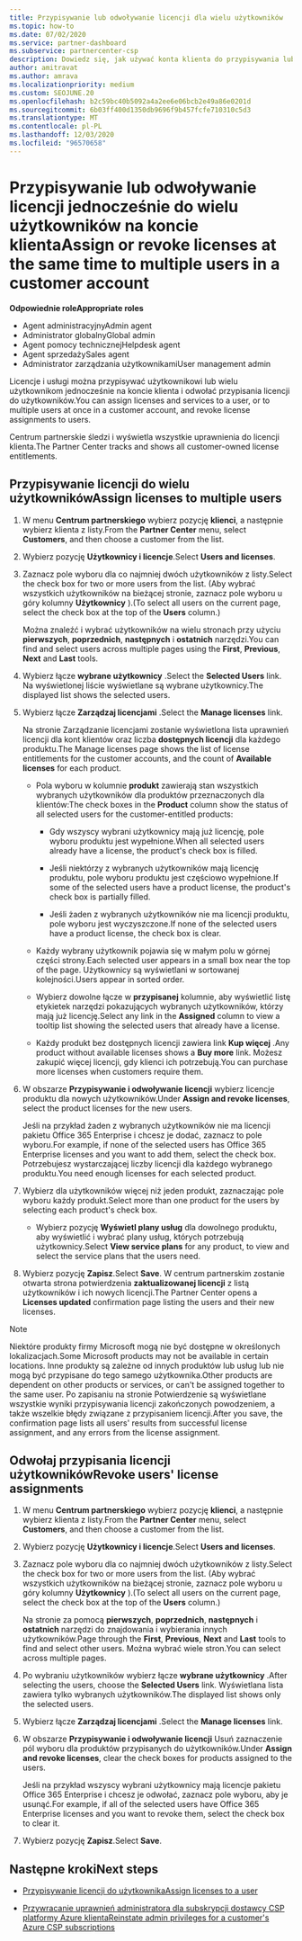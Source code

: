 ```yaml
---
title: Przypisywanie lub odwoływanie licencji dla wielu użytkowników
ms.topic: how-to
ms.date: 07/02/2020
ms.service: partner-dashboard
ms.subservice: partnercenter-csp
description: Dowiedz się, jak używać konta klienta do przypisywania lub odwoływania licencji i usług do jednego użytkownika lub wielu użytkowników jednocześnie.
author: amitravat
ms.author: amrava
ms.localizationpriority: medium
ms.custom: SEOJUNE.20
ms.openlocfilehash: b2c59bc40b5092a4a2ee6e06bcb2e49a86e0201d
ms.sourcegitcommit: 6b03ff400d1350db9696f9b457fcfe710310c5d3
ms.translationtype: MT
ms.contentlocale: pl-PL
ms.lasthandoff: 12/03/2020
ms.locfileid: "96570658"
---
```

# <a name="assign-or-revoke-licenses-at-the-same-time-to-multiple-users-in-a-customer-account"></a><span data-ttu-id="ec1ba-103">Przypisywanie lub odwoływanie licencji jednocześnie do wielu użytkowników na koncie klienta</span><span class="sxs-lookup"><span data-stu-id="ec1ba-103">Assign or revoke licenses at the same time to multiple users in a customer account</span></span>

<span data-ttu-id="ec1ba-104">**Odpowiednie role**</span><span class="sxs-lookup"><span data-stu-id="ec1ba-104">**Appropriate roles**</span></span>

- <span data-ttu-id="ec1ba-105">Agent administracyjny</span><span class="sxs-lookup"><span data-stu-id="ec1ba-105">Admin agent</span></span>
- <span data-ttu-id="ec1ba-106">Administrator globalny</span><span class="sxs-lookup"><span data-stu-id="ec1ba-106">Global admin</span></span>
- <span data-ttu-id="ec1ba-107">Agent pomocy technicznej</span><span class="sxs-lookup"><span data-stu-id="ec1ba-107">Helpdesk agent</span></span>
- <span data-ttu-id="ec1ba-108">Agent sprzedaży</span><span class="sxs-lookup"><span data-stu-id="ec1ba-108">Sales agent</span></span>
- <span data-ttu-id="ec1ba-109">Administrator zarządzania użytkownikami</span><span class="sxs-lookup"><span data-stu-id="ec1ba-109">User management admin</span></span>

<span data-ttu-id="ec1ba-110">Licencje i usługi można przypisywać użytkownikowi lub wielu użytkownikom jednocześnie na koncie klienta i odwołać przypisania licencji do użytkowników.</span><span class="sxs-lookup"><span data-stu-id="ec1ba-110">You can assign licenses and services to a user, or to multiple users at once in a customer account, and revoke license assignments to users.</span></span>

<span data-ttu-id="ec1ba-111">Centrum partnerskie śledzi i wyświetla wszystkie uprawnienia do licencji klienta.</span><span class="sxs-lookup"><span data-stu-id="ec1ba-111">The Partner Center tracks and shows all customer-owned license entitlements.</span></span>

## <a name="assign-licenses-to-multiple-users"></a><span data-ttu-id="ec1ba-112">Przypisywanie licencji do wielu użytkowników</span><span class="sxs-lookup"><span data-stu-id="ec1ba-112">Assign licenses to multiple users</span></span>

1. <span data-ttu-id="ec1ba-113">W menu **Centrum partnerskiego** wybierz pozycję **klienci**, a następnie wybierz klienta z listy.</span><span class="sxs-lookup"><span data-stu-id="ec1ba-113">From the **Partner Center** menu, select **Customers**, and then choose a customer from the list.</span></span>

2. <span data-ttu-id="ec1ba-114">Wybierz pozycję **Użytkownicy i licencje**.</span><span class="sxs-lookup"><span data-stu-id="ec1ba-114">Select **Users and licenses**.</span></span>

3. <span data-ttu-id="ec1ba-115">Zaznacz pole wyboru dla co najmniej dwóch użytkowników z listy.</span><span class="sxs-lookup"><span data-stu-id="ec1ba-115">Select the check box for two or more users from the list.</span></span> <span data-ttu-id="ec1ba-116">(Aby wybrać wszystkich użytkowników na bieżącej stronie, zaznacz pole wyboru u góry kolumny **Użytkownicy** ).</span><span class="sxs-lookup"><span data-stu-id="ec1ba-116">(To select all users on the current page, select the check box at the top of the **Users** column.)</span></span>

    <span data-ttu-id="ec1ba-117">Można znaleźć i wybrać użytkowników na wielu stronach przy użyciu **pierwszych**, **poprzednich**, **następnych** i **ostatnich** narzędzi.</span><span class="sxs-lookup"><span data-stu-id="ec1ba-117">You can find and select users across multiple pages using the **First**, **Previous**, **Next** and **Last** tools.</span></span>

4. <span data-ttu-id="ec1ba-118">Wybierz łącze **wybrane użytkownicy** .</span><span class="sxs-lookup"><span data-stu-id="ec1ba-118">Select the **Selected Users** link.</span></span> <span data-ttu-id="ec1ba-119">Na wyświetlonej liście wyświetlane są wybrane użytkownicy.</span><span class="sxs-lookup"><span data-stu-id="ec1ba-119">The displayed list shows the selected users.</span></span>

5. <span data-ttu-id="ec1ba-120">Wybierz łącze **Zarządzaj licencjami** .</span><span class="sxs-lookup"><span data-stu-id="ec1ba-120">Select the **Manage licenses** link.</span></span>

    <span data-ttu-id="ec1ba-121">Na stronie Zarządzanie licencjami zostanie wyświetlona lista uprawnień licencji dla kont klientów oraz liczba **dostępnych licencji** dla każdego produktu.</span><span class="sxs-lookup"><span data-stu-id="ec1ba-121">The Manage licenses page shows the list of license entitlements for the customer accounts, and the count of **Available licenses** for each product.</span></span>

    - <span data-ttu-id="ec1ba-122">Pola wyboru w kolumnie **produkt** zawierają stan wszystkich wybranych użytkowników dla produktów przeznaczonych dla klientów:</span><span class="sxs-lookup"><span data-stu-id="ec1ba-122">The check boxes in the **Product** column show the status of all selected users for the customer-entitled products:</span></span>

       - <span data-ttu-id="ec1ba-123">Gdy wszyscy wybrani użytkownicy mają już licencję, pole wyboru produktu jest wypełnione.</span><span class="sxs-lookup"><span data-stu-id="ec1ba-123">When all selected users already have a license, the product's check box is filled.</span></span>

       - <span data-ttu-id="ec1ba-124">Jeśli niektórzy z wybranych użytkowników mają licencję produktu, pole wyboru produktu jest częściowo wypełnione.</span><span class="sxs-lookup"><span data-stu-id="ec1ba-124">If some of the selected users have a product license, the product's check box is partially filled.</span></span>

       - <span data-ttu-id="ec1ba-125">Jeśli żaden z wybranych użytkowników nie ma licencji produktu, pole wyboru jest wyczyszczone.</span><span class="sxs-lookup"><span data-stu-id="ec1ba-125">If none of the selected users have a product license, the check box is clear.</span></span>

    - <span data-ttu-id="ec1ba-126">Każdy wybrany użytkownik pojawia się w małym polu w górnej części strony.</span><span class="sxs-lookup"><span data-stu-id="ec1ba-126">Each selected user appears in a small box near the top of the page.</span></span> <span data-ttu-id="ec1ba-127">Użytkownicy są wyświetlani w sortowanej kolejności.</span><span class="sxs-lookup"><span data-stu-id="ec1ba-127">Users appear in sorted order.</span></span>

    - <span data-ttu-id="ec1ba-128">Wybierz dowolne łącze w **przypisanej** kolumnie, aby wyświetlić listę etykietek narzędzi pokazujących wybranych użytkowników, którzy mają już licencję.</span><span class="sxs-lookup"><span data-stu-id="ec1ba-128">Select any link in the **Assigned** column to view a tooltip list showing the selected users that already have a license.</span></span>

    - <span data-ttu-id="ec1ba-129">Każdy produkt bez dostępnych licencji zawiera link **Kup więcej** .</span><span class="sxs-lookup"><span data-stu-id="ec1ba-129">Any product without available licenses shows a **Buy more** link.</span></span> <span data-ttu-id="ec1ba-130">Możesz zakupić więcej licencji, gdy klienci ich potrzebują.</span><span class="sxs-lookup"><span data-stu-id="ec1ba-130">You can purchase more licenses when customers require them.</span></span>

6. <span data-ttu-id="ec1ba-131">W obszarze **Przypisywanie i odwoływanie licencji** wybierz licencje produktu dla nowych użytkowników.</span><span class="sxs-lookup"><span data-stu-id="ec1ba-131">Under **Assign and revoke licenses**, select the product licenses for the new users.</span></span> 

   <span data-ttu-id="ec1ba-132">Jeśli na przykład żaden z wybranych użytkowników nie ma licencji pakietu Office 365 Enterprise i chcesz je dodać, zaznacz to pole wyboru.</span><span class="sxs-lookup"><span data-stu-id="ec1ba-132">For example, if none of the selected users has Office 365 Enterprise licenses and you want to add them, select the check box.</span></span> <span data-ttu-id="ec1ba-133">Potrzebujesz wystarczającej liczby licencji dla każdego wybranego produktu.</span><span class="sxs-lookup"><span data-stu-id="ec1ba-133">You need enough licenses for each selected product.</span></span>

7. <span data-ttu-id="ec1ba-134">Wybierz dla użytkowników więcej niż jeden produkt, zaznaczając pole wyboru każdy produkt.</span><span class="sxs-lookup"><span data-stu-id="ec1ba-134">Select more than one product for the users by selecting each product's check box.</span></span>
    -   <span data-ttu-id="ec1ba-135">Wybierz pozycję **Wyświetl plany usług** dla dowolnego produktu, aby wyświetlić i wybrać plany usług, których potrzebują użytkownicy.</span><span class="sxs-lookup"><span data-stu-id="ec1ba-135">Select **View service plans** for any product, to view and select the service plans that the users need.</span></span>

8. <span data-ttu-id="ec1ba-136">Wybierz pozycję **Zapisz**.</span><span class="sxs-lookup"><span data-stu-id="ec1ba-136">Select **Save**.</span></span> <span data-ttu-id="ec1ba-137">W centrum partnerskim zostanie otwarta strona potwierdzenia **zaktualizowanej licencji** z listą użytkowników i ich nowych licencji.</span><span class="sxs-lookup"><span data-stu-id="ec1ba-137">The Partner Center opens a **Licenses updated** confirmation page listing the users and their new licenses.</span></span>

>[!NOTE]
><span data-ttu-id="ec1ba-138">Niektóre produkty firmy Microsoft mogą nie być dostępne w określonych lokalizacjach.</span><span class="sxs-lookup"><span data-stu-id="ec1ba-138">Some Microsoft products may not be available in certain locations.</span></span> <span data-ttu-id="ec1ba-139">Inne produkty są zależne od innych produktów lub usług lub nie mogą być przypisane do tego samego użytkownika.</span><span class="sxs-lookup"><span data-stu-id="ec1ba-139">Other products are dependent on other products or services, or can't be assigned together to the same user.</span></span> <span data-ttu-id="ec1ba-140">Po zapisaniu na stronie Potwierdzenie są wyświetlane wszystkie wyniki przypisywania licencji zakończonych powodzeniem, a także wszelkie błędy związane z przypisaniem licencji.</span><span class="sxs-lookup"><span data-stu-id="ec1ba-140">After you save, the confirmation page lists all users' results from successful license assignment, and any errors from the license assignment.</span></span>

## <a name="revoke-users-license-assignments"></a><span data-ttu-id="ec1ba-141">Odwołaj przypisania licencji użytkowników</span><span class="sxs-lookup"><span data-stu-id="ec1ba-141">Revoke users' license assignments</span></span>

1. <span data-ttu-id="ec1ba-142">W menu **Centrum partnerskiego** wybierz pozycję **klienci**, a następnie wybierz klienta z listy.</span><span class="sxs-lookup"><span data-stu-id="ec1ba-142">From the **Partner Center** menu, select **Customers**, and then choose a customer from the list.</span></span>

2. <span data-ttu-id="ec1ba-143">Wybierz pozycję **Użytkownicy i licencje**.</span><span class="sxs-lookup"><span data-stu-id="ec1ba-143">Select **Users and licenses**.</span></span>

3. <span data-ttu-id="ec1ba-144">Zaznacz pole wyboru dla co najmniej dwóch użytkowników z listy.</span><span class="sxs-lookup"><span data-stu-id="ec1ba-144">Select the check box for two or more users from the list.</span></span> <span data-ttu-id="ec1ba-145">(Aby wybrać wszystkich użytkowników na bieżącej stronie, zaznacz pole wyboru u góry kolumny **Użytkownicy** ).</span><span class="sxs-lookup"><span data-stu-id="ec1ba-145">(To select all users on the current page, select the check box at the top of the **Users** column.)</span></span>

    <span data-ttu-id="ec1ba-146">Na stronie za pomocą **pierwszych**, **poprzednich**, **następnych** i **ostatnich** narzędzi do znajdowania i wybierania innych użytkowników.</span><span class="sxs-lookup"><span data-stu-id="ec1ba-146">Page through the **First**, **Previous**, **Next** and **Last** tools to find and select other users.</span></span> <span data-ttu-id="ec1ba-147">Można wybrać wiele stron.</span><span class="sxs-lookup"><span data-stu-id="ec1ba-147">You can select across multiple pages.</span></span>

4. <span data-ttu-id="ec1ba-148">Po wybraniu użytkowników wybierz łącze **wybrane użytkownicy** .</span><span class="sxs-lookup"><span data-stu-id="ec1ba-148">After selecting the users, choose the **Selected Users** link.</span></span> <span data-ttu-id="ec1ba-149">Wyświetlana lista zawiera tylko wybranych użytkowników.</span><span class="sxs-lookup"><span data-stu-id="ec1ba-149">The displayed list shows only the selected users.</span></span>

5. <span data-ttu-id="ec1ba-150">Wybierz łącze **Zarządzaj licencjami** .</span><span class="sxs-lookup"><span data-stu-id="ec1ba-150">Select the **Manage licenses** link.</span></span>

6. <span data-ttu-id="ec1ba-151">W obszarze **Przypisywanie i odwoływanie licencji** Usuń zaznaczenie pól wyboru dla produktów przypisanych do użytkowników.</span><span class="sxs-lookup"><span data-stu-id="ec1ba-151">Under **Assign and revoke licenses**, clear the check boxes for products assigned to the users.</span></span>

   <span data-ttu-id="ec1ba-152">Jeśli na przykład wszyscy wybrani użytkownicy mają licencje pakietu Office 365 Enterprise i chcesz je odwołać, zaznacz pole wyboru, aby je usunąć.</span><span class="sxs-lookup"><span data-stu-id="ec1ba-152">For example, if all of the selected users have Office 365 Enterprise licenses and you want to revoke them, select the check box to clear it.</span></span>

7. <span data-ttu-id="ec1ba-153">Wybierz pozycję **Zapisz**.</span><span class="sxs-lookup"><span data-stu-id="ec1ba-153">Select **Save**.</span></span>

## <a name="next-steps"></a><span data-ttu-id="ec1ba-154">Następne kroki</span><span class="sxs-lookup"><span data-stu-id="ec1ba-154">Next steps</span></span>

- [<span data-ttu-id="ec1ba-155">Przypisywanie licencji do użytkownika</span><span class="sxs-lookup"><span data-stu-id="ec1ba-155">Assign licenses to a user</span></span>](assign-licenses-to-users.md)

- [<span data-ttu-id="ec1ba-156">Przywracanie uprawnień administratora dla subskrypcji dostawcy CSP platformy Azure klienta</span><span class="sxs-lookup"><span data-stu-id="ec1ba-156">Reinstate admin privileges for a customer's Azure CSP subscriptions</span></span>](revoke-reinstate-csp.md)